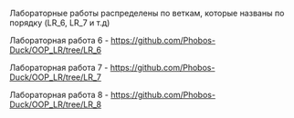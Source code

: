 Лабораторные работы распределены по веткам, которые названы по порядку (LR_6, LR_7 и т.д)

Лабораторная работа 6 - https://github.com/Phobos-Duck/OOP_LR/tree/LR_6

Лабораторная работа 7 - https://github.com/Phobos-Duck/OOP_LR/tree/LR_7

Лабораторная работа 8 - https://github.com/Phobos-Duck/OOP_LR/tree/LR_8
